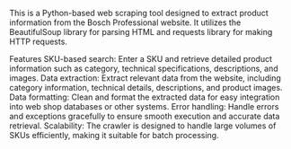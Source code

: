 This is a Python-based web scraping tool designed to extract product information from the Bosch Professional website. It utilizes the BeautifulSoup library for parsing HTML and requests library for making HTTP requests.

Features
SKU-based search: Enter a SKU and retrieve detailed product information such as category, technical specifications, descriptions, and images.
Data extraction: Extract relevant data from the website, including category information, technical details, descriptions, and product images.
Data formatting: Clean and format the extracted data for easy integration into web shop databases or other systems.
Error handling: Handle errors and exceptions gracefully to ensure smooth execution and accurate data retrieval.
Scalability: The crawler is designed to handle large volumes of SKUs efficiently, making it suitable for batch processing.
